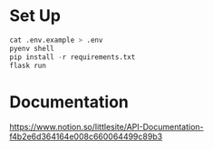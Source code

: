 # Set Up
```py
cat .env.example > .env
pyenv shell
pip install -r requirements.txt
flask run
```

# Documentation
https://www.notion.so/littlesite/API-Documentation-f4b2e6d364164e008c660064499c89b3